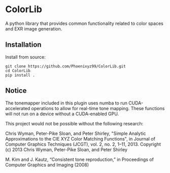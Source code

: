 # ColorLib
 A python library that provides common functionality related to color spaces and EXR image generation.
 
## Installation
 
 Install from source:
 ```
 git clone https://github.com/Phoenixyz99/ColorLib.git
 cd ColorLib
 pip install .
 ```

## Notice
 The tonemapper included in this plugin uses numba to run CUDA-accelerated operations to allow for real-time tone mapping.
 These functions will not run on a device without a CUDA-enabled GPU.

This project would not be possible without the following research:

Chris Wyman, Peter-Pike Sloan, and Peter Shirley, 
"Simple Analytic Approximations to the CIE XYZ Color Matching Functions", 
in Journal of Computer Graphics Techniques (JCGT), vol. 2, no. 2, 1–11, 2013.
Copyright (c) 2013 Chris Wyman, Peter-Pike Sloan, and Peter Shirley 

M. Kim and J. Kautz,
“Consistent tone reproduction,” 
in Proceedings of Computer Graphics and Imaging (2008)
